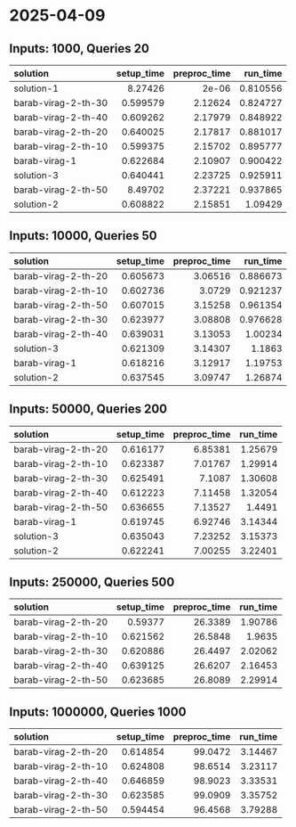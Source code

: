 # 2025-04-09

## Inputs: 1000, Queries 20

| solution            |   setup_time |   preproc_time |   run_time |
|:--------------------|-------------:|---------------:|-----------:|
| solution-1          |     8.27426  |        2e-06   |   0.810556 |
| barab-virag-2-th-30 |     0.599579 |        2.12624 |   0.824727 |
| barab-virag-2-th-40 |     0.609262 |        2.17979 |   0.848922 |
| barab-virag-2-th-20 |     0.640025 |        2.17817 |   0.881017 |
| barab-virag-2-th-10 |     0.599375 |        2.15702 |   0.895777 |
| barab-virag-1       |     0.622684 |        2.10907 |   0.900422 |
| solution-3          |     0.640441 |        2.23725 |   0.925911 |
| barab-virag-2-th-50 |     8.49702  |        2.37221 |   0.937865 |
| solution-2          |     0.608822 |        2.15851 |   1.09429  |

## Inputs: 10000, Queries 50

| solution            |   setup_time |   preproc_time |   run_time |
|:--------------------|-------------:|---------------:|-----------:|
| barab-virag-2-th-20 |     0.605673 |        3.06516 |   0.886673 |
| barab-virag-2-th-10 |     0.602736 |        3.0729  |   0.921237 |
| barab-virag-2-th-50 |     0.607015 |        3.15258 |   0.961354 |
| barab-virag-2-th-30 |     0.623977 |        3.08808 |   0.976628 |
| barab-virag-2-th-40 |     0.639031 |        3.13053 |   1.00234  |
| solution-3          |     0.621309 |        3.14307 |   1.1863   |
| barab-virag-1       |     0.618216 |        3.12917 |   1.19753  |
| solution-2          |     0.637545 |        3.09747 |   1.26874  |

## Inputs: 50000, Queries 200

| solution            |   setup_time |   preproc_time |   run_time |
|:--------------------|-------------:|---------------:|-----------:|
| barab-virag-2-th-20 |     0.616177 |        6.85381 |    1.25679 |
| barab-virag-2-th-10 |     0.623387 |        7.01767 |    1.29914 |
| barab-virag-2-th-30 |     0.625491 |        7.1087  |    1.30608 |
| barab-virag-2-th-40 |     0.612223 |        7.11458 |    1.32054 |
| barab-virag-2-th-50 |     0.636655 |        7.13527 |    1.4491  |
| barab-virag-1       |     0.619745 |        6.92746 |    3.14344 |
| solution-3          |     0.635043 |        7.23252 |    3.15373 |
| solution-2          |     0.622241 |        7.00255 |    3.22401 |

## Inputs: 250000, Queries 500

| solution            |   setup_time |   preproc_time |   run_time |
|:--------------------|-------------:|---------------:|-----------:|
| barab-virag-2-th-20 |     0.59377  |        26.3389 |    1.90786 |
| barab-virag-2-th-10 |     0.621562 |        26.5848 |    1.9635  |
| barab-virag-2-th-30 |     0.620886 |        26.4497 |    2.02062 |
| barab-virag-2-th-40 |     0.639125 |        26.6207 |    2.16453 |
| barab-virag-2-th-50 |     0.623685 |        26.8089 |    2.29914 |

## Inputs: 1000000, Queries 1000

| solution            |   setup_time |   preproc_time |   run_time |
|:--------------------|-------------:|---------------:|-----------:|
| barab-virag-2-th-20 |     0.614854 |        99.0472 |    3.14467 |
| barab-virag-2-th-10 |     0.624808 |        98.6514 |    3.23117 |
| barab-virag-2-th-40 |     0.646859 |        98.9023 |    3.33531 |
| barab-virag-2-th-30 |     0.623585 |        99.0909 |    3.35752 |
| barab-virag-2-th-50 |     0.594454 |        96.4568 |    3.79288 |